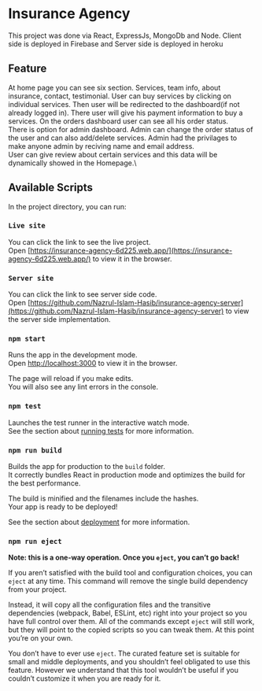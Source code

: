 # Insurance Agency

This project was done via React, ExpressJs, MongoDb and Node. Client side is deployed in Firebase and Server side is deployed in heroku

## Feature

At home page you can see six section. Services, team info, about insurance, contact, testimonial. User can buy services by clicking on individual services. Then user will be redirected to the dashboard(if not already logged in). There user will give his payment information to buy a services. On the orders dashboard user can see all his order status. \
There is option for admin dashboard. Admin can change the order status of the user and can also add/delete services. Admin had the privilages to make anyone admin by reciving name and email address.\
User can give review about certain services and this data will be dynamically showed in the Homepage.\
## Available Scripts

In the project directory, you can run:

### `Live site`

You can click the link to see the live project.\
Open [https://insurance-agency-6d225.web.app/](https://insurance-agency-6d225.web.app/) to view it in the browser.

### `Server site`

You can click the link to see server side code.\
Open [https://github.com/Nazrul-Islam-Hasib/insurance-agency-server](https://github.com/Nazrul-Islam-Hasib/insurance-agency-server) to view the server side implementation.


### `npm start`

Runs the app in the development mode.\
Open [http://localhost:3000](http://localhost:3000) to view it in the browser.

The page will reload if you make edits.\
You will also see any lint errors in the console.

### `npm test`

Launches the test runner in the interactive watch mode.\
See the section about [running tests](https://facebook.github.io/create-react-app/docs/running-tests) for more information.

### `npm run build`

Builds the app for production to the `build` folder.\
It correctly bundles React in production mode and optimizes the build for the best performance.

The build is minified and the filenames include the hashes.\
Your app is ready to be deployed!

See the section about [deployment](https://facebook.github.io/create-react-app/docs/deployment) for more information.

### `npm run eject`

**Note: this is a one-way operation. Once you `eject`, you can’t go back!**

If you aren’t satisfied with the build tool and configuration choices, you can `eject` at any time. This command will remove the single build dependency from your project.

Instead, it will copy all the configuration files and the transitive dependencies (webpack, Babel, ESLint, etc) right into your project so you have full control over them. All of the commands except `eject` will still work, but they will point to the copied scripts so you can tweak them. At this point you’re on your own.

You don’t have to ever use `eject`. The curated feature set is suitable for small and middle deployments, and you shouldn’t feel obligated to use this feature. However we understand that this tool wouldn’t be useful if you couldn’t customize it when you are ready for it.



